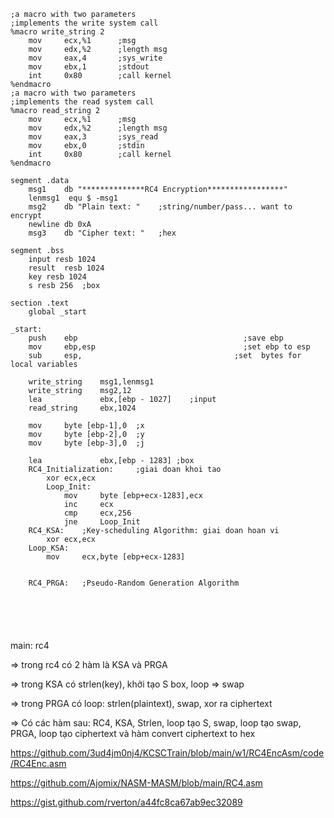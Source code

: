 ```
;a macro with two parameters
;implements the write system call
%macro write_string 2
    mov     ecx,%1      ;msg
    mov     edx,%2      ;length msg
    mov     eax,4       ;sys_write
    mov     ebx,1       ;stdout
    int     0x80        ;call kernel
%endmacro
;a macro with two parameters
;implements the read system call
%macro read_string 2
    mov     ecx,%1      ;msg
    mov     edx,%2      ;length msg
    mov     eax,3       ;sys_read
    mov     ebx,0       ;stdin
    int     0x80        ;call kernel
%endmacro

segment .data
    msg1    db "**************RC4 Encryption*****************"
    lenmsg1  equ $ -msg1
    msg2    db "Plain text: "    ;string/number/pass... want to encrypt
    newline db 0xA
    msg3    db "Cipher text: "   ;hex

segment .bss
    input resb 1024
    result  resb 1024
    key resb 1024
    s resb 256  ;box

section .text
    global _start
    
_start:
    push    ebp                                     ;save ebp
	mov     ebp,esp                                 ;set ebp to esp
	sub     esp,                                  ;set  bytes for local variables
    
    write_string    msg1,lenmsg1
    write_string    msg2,12
    lea             ebx,[ebp - 1027]	;input          
    read_string     ebx,1024
    
    mov     byte [ebp-1],0  ;x
    mov     byte [ebp-2],0  ;y
    mov     byte [ebp-3],0  ;j
    
    lea             ebx,[ebp - 1283] ;box
    RC4_Initialization:     ;giai doan khoi tao
        xor ecx,ecx
        Loop_Init:
            mov     byte [ebp+ecx-1283],ecx
            inc     ecx
            cmp     ecx,256
            jne     Loop_Init
    RC4_KSA:    ;Key-scheduling Algorithm: giai doan hoan vi
        xor ecx,ecx
	Loop_KSA:
	    mov     ecx,byte [ebp+ecx-1283]
	    
	    
    RC4_PRGA:   ;Pseudo-Random Generation Algorithm
	





```
main: rc4

=> trong rc4 có 2 hàm là KSA và PRGA

=> trong KSA có strlen(key), khởi tạo S box, loop => swap

=> trong PRGA có loop: strlen(plaintext), swap, xor ra ciphertext

=> Có các hàm sau: RC4, KSA, Strlen, loop tạo S, swap, loop tạo swap, PRGA, loop tạo ciphertext và hàm convert ciphertext to hex

https://github.com/3ud4jm0nj4/KCSCTrain/blob/main/w1/RC4EncAsm/code/RC4Enc.asm

https://github.com/Ajomix/NASM-MASM/blob/main/RC4.asm

https://gist.github.com/rverton/a44fc8ca67ab9ec32089
